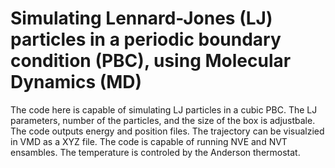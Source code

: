 # Simulating Lennard-Jones (LJ) particles in a periodic boundary condition (PBC), using Molecular Dynamics (MD)

The code here is capable of simulating LJ particles in a cubic PBC. The LJ parameters, number of the particles, and the size of the box is adjustbale. The code outputs energy and position files. The trajectory can be visualzied in VMD as a XYZ file.
The code is capable of running NVE and NVT ensambles. The temperature is controled by the Anderson thermostat. 
